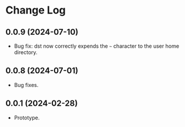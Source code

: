 # Change Log
## 0.0.9 (2024-07-10)
* Bug fix: dst now correctly expends the `~` character to the user home directory.

## 0.0.8 (2024-07-01)
* Bug fixes.

## 0.0.1 (2024-02-28)
* Prototype.
